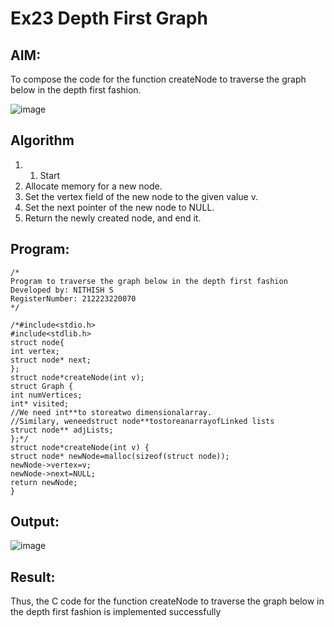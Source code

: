 # Ex23 Depth First Graph 
## AIM:
To compose the code for the function createNode to traverse the graph below in the depth first fashion.

![image](https://github.com/user-attachments/assets/63552824-d0a3-49c6-a473-6db27d1f03e4)

## Algorithm
1. 1. Start
2. Allocate memory for a new node.
3. Set the vertex field of the new node to the given value v.
4. Set the next pointer of the new node to NULL.
5. Return the newly created node, and end it.
## Program:
```
/*
Program to traverse the graph below in the depth first fashion
Developed by: NITHISH S
RegisterNumber: 212223220070
*/

/*#include<stdio.h>
#include<stdlib.h>
struct node{
int vertex;
struct node* next;
};
struct node*createNode(int v);
struct Graph {
int numVertices;
int* visited;
//We need int**to storeatwo dimensionalarray.
//Similary, weneedstruct node**tostoreanarrayofLinked lists
struct node** adjLists;
};*/
struct node*createNode(int v) {
struct node* newNode=malloc(sizeof(struct node));
newNode->vertex=v;
newNode->next=NULL;
return newNode;
}
```

## Output:

![image](https://github.com/user-attachments/assets/69144e45-677b-4ea1-97d0-30736cf4617d)


## Result:
Thus, the C code for the function createNode to traverse the graph below in the depth first fashion is implemented successfully

